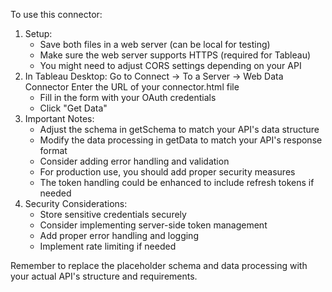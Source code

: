 To use this connector:
1. Setup:
    - Save both files in a web server (can be local for testing)
    - Make sure the web server supports HTTPS (required for Tableau)
    - You might need to adjust CORS settings depending on your API
2. In Tableau Desktop:
Go to Connect → To a Server → Web Data Connector
Enter the URL of your connector.html file
    - Fill in the form with your OAuth credentials
    - Click "Get Data"
3. Important Notes:
    - Adjust the schema in getSchema to match your API's data structure
    - Modify the data processing in getData to match your API's response format
    - Consider adding error handling and validation
    - For production use, you should add proper security measures
    - The token handling could be enhanced to include refresh tokens if needed
4. Security Considerations:
    - Store sensitive credentials securely
    - Consider implementing server-side token management
    - Add proper error handling and logging
    - Implement rate limiting if needed

Remember to replace the placeholder schema and data processing with your actual API's structure and requirements.